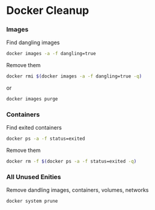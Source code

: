 # Docker Cleanup

### Images

Find dangling images
```bash
docker images -a -f dangling=true
```

Remove them
```bash
docker rmi $(docker images -a -f dangling=true -q)
```
or
```bash
docker images purge
```

### Containers

Find exited containers
```bash
docker ps -a -f status=exited
```

Remove them
```bash
docker rm -f $(docker ps -a -f status=exited -q)
```

### All Unused Enities

Remove dandling images, containers, volumes, networks
```bash
docker system prune
```

